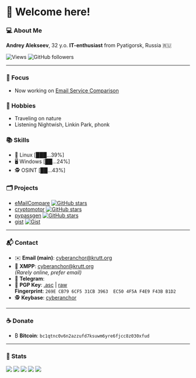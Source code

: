 <div align="left">

# 👋 Welcome here!

### 💻 About Me 

**Andrey Alekseev**, 32 y.o. **IT-enthusiast** from Pyatigorsk, Russia 🇷🇺

![Views](https://komarev.com/ghpvc/?username=cyberanchor&color=brightgreen)
![GitHub followers](https://img.shields.io/github/followers/cyberanchor?style=plastic&color=brightgreen)

---

### 🚀 Focus 
- Now working on [Email Service Comparison](https://github.com/cyberanchor/eMailCompare)

### 🌴 Hobbies 
- Traveling on nature
- Listening Nightwish, Linkin Park, phonk

### 📚 Skills 
- 🐧 Linux [███...39%]
- 🖥️ Windows [██...24%]
- 🕵️ OSINT [██...43%]


### 🗂️ Projects
- [eMailCompare](https://github.com/cyberanchor/eMailCompare) [![GitHub stars](https://img.shields.io/github/stars/cyberanchor/eMailCompare)](https://github.com/cyberanchor/eMailCompare/stargazers)
- [cryptomotor](https://github.com/cyberanchor/cryptomotor) [![GitHub stars](https://img.shields.io/github/stars/cyberanchor/cryptomotor)](https://github.com/cyberanchor/cryptomotor/stargazers)
- [pypassgen](https://github.com/cyberanchor/pypassgen) [![GitHub stars](https://img.shields.io/github/stars/cyberanchor/pypassgen)](https://github.com/cyberanchor/pypassgen/stargazers)
- [gist](https://gist.github.com/cyberanchor) [![Gist](https://img.shields.io/badge/-Gists-000000)](https://gist.github.com/cyberanchor)

---

### 📬 Contact

- ✉️ **Email (main)**: [cyberanchor@krutt.org](mailto:cyberanchor@krutt.org)
- 💬 **XMPP**: [cyberanchor@krutt.org](xmpp:cyberanchor@krutt.org)  
  *(Rarely online, prefer email)*
- 📲 **Telegram**: []()
- 🔑 **PGP Key**: [.asc](https://github.com/cyberanchor/cyberanchor/blob/main/public-key.asc) | [raw](https://raw.githubusercontent.com/cyberanchor/cyberanchor/refs/heads/main/public-key.asc)  
  **Fingerprint**: `269E CB79 6CF5 31CB 3963  EC50 4F5A F4E9 F43B B1D2`
- 🕵️ **Keybase**: [cyberanchor](https://keybase.io/cyberanchor)

---

### ☕ Donate

- ₿ **Bitcoin**: `bc1qtnc0v6n2azzufd7ksuwm6yre6fjcc8z030xfud`

---

### 📝 Stats

![](https://github-profile-summary-cards.vercel.app/api/cards/profile-details?username=cyberanchor&theme=solarized_dark)
![](https://github-profile-summary-cards.vercel.app/api/cards/most-commit-language?username=cyberanchor&theme=solarized_dark)
![](https://github-profile-summary-cards.vercel.app/api/cards/repos-per-language?username=cyberanchor&theme=solarized_dark)
![](https://github-profile-summary-cards.vercel.app/api/cards/stats?username=cyberanchor&theme=solarized_dark)
![](https://github-profile-summary-cards.vercel.app/api/cards/productive-time?username=cyberanchor&theme=solarized_dark)

</div>
